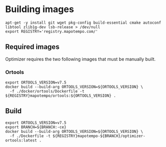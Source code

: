 # Building images

```
apt-get -y install git wget pkg-config build-essential cmake autoconf libtool zlib1g-dev lsb-release > /dev/null
export REGISTRY='registry.mapotempo.com/'
```

## Required images
Optimizer requires the two following images that must be manually built.

### Ortools

```
export ORTOOLS_VERSION=v7.5
docker build --build-arg ORTOOLS_VERSION=${ORTOOLS_VERSION} \
  -f ./docker/ortools/Dockerfile -t ${REGISTRY}mapotempo/ortools:${ORTOOLS_VERSION} .
```

## Build
```
export ORTOOLS_VERSION=v7.5
export BRANCH=${BRANCH:-ce}
docker build --build-arg ORTOOLS_VERSION=${ORTOOLS_VERSION} \
  -f ./Dockerfile -t ${REGISTRY}mapotempo-${BRANCH}/optimizer-ortools:latest .
```